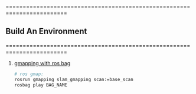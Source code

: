 ========================================================================
## Build An Environment 
========================================================================
1. [gmapping with ros bag](http://wiki.ros.org/slam_gmapping/Tutorials/MappingFromLoggedData)
    ```bash
    # ros gmap:
    rosrun gmapping slam_gmapping scan:=base_scan
    rosbag play BAG_NAME
    ```

